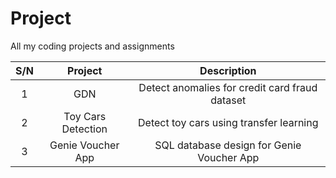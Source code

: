 # Project
All my coding projects and assignments

| S/N | Project | Description |
| :---: | :---: | :---: |
| 1 | GDN | Detect anomalies for credit card fraud dataset |
| 2 | Toy Cars Detection | Detect toy cars using transfer learning |
| 3 | Genie Voucher App | SQL database design for Genie Voucher App |
